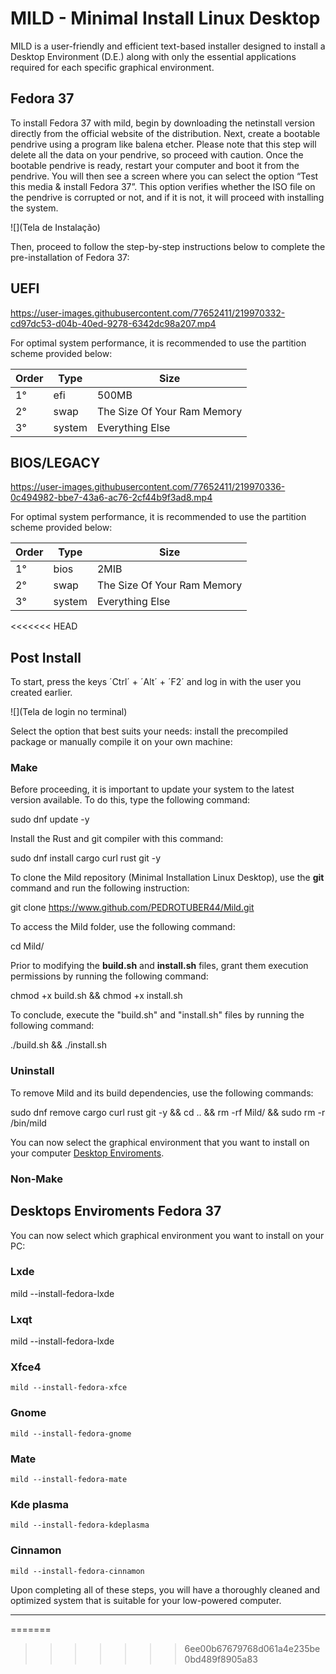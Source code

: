 # MILD - Minimal Install Linux Desktop

MILD is a user-friendly and efficient text-based installer designed to install a Desktop Environment (D.E.) along with only the essential applications required for each specific graphical environment.

## Fedora 37
To install Fedora 37 with mild, begin by downloading the netinstall version directly from the official website of the distribution. Next, create a bootable pendrive using a program like balena etcher. Please note that this step will delete all the data on your pendrive, so proceed with caution. Once the bootable pendrive is ready, restart your computer and boot it from the pendrive. You will then see a screen where you can select the option “Test this media & install Fedora 37”. This option verifies whether the ISO file on the pendrive is corrupted or not, and if it is not, it will proceed with installing the system.

![](Tela de Instalação)

Then, proceed to follow the step-by-step instructions below to complete the pre-installation of Fedora 37:

## UEFI

https://user-images.githubusercontent.com/77652411/219970332-cd97dc53-d04b-40ed-9278-6342dc98a207.mp4

For optimal system performance, it is recommended to use the partition scheme provided below:

Order |  Type  | Size
------|--------|--------
  1°  |  efi   | 500MB  
  2°  |  swap  | The Size Of Your Ram Memory  
  3°  | system | Everything Else


## BIOS/LEGACY

https://user-images.githubusercontent.com/77652411/219970336-0c494982-bbe7-43a6-ac76-2cf44b9f3ad8.mp4

For optimal system performance, it is recommended to use the partition scheme provided below:

Order |  Type  | Size
------|--------|------  
  1°  |  bios  | 2MIB
  2°  |  swap  | The Size Of Your Ram Memory   
  3°  | system | Everything Else
<<<<<<< HEAD


## Post Install

To start, press the keys ´Ctrl´ + ´Alt´ + ´F2´ and log in with the user you created earlier.

![](Tela de login no terminal)

Select the option that best suits your needs: install the precompiled package or manually compile it on your own machine:

### Make

Before proceeding, it is important to update your system to the latest version available. To do this, type the following command:

  sudo dnf update -y

Install the Rust and git compiler with this command:

  sudo dnf install cargo curl rust git -y

To clone the Mild repository (Minimal Installation Linux Desktop), use the **git** command and run the following instruction:

  git clone https://www.github.com/PEDROTUBER44/Mild.git

To access the Mild folder, use the following command:

  cd Mild/

Prior to modifying the **build.sh** and **install.sh** files, grant them execution permissions by running the following command:

  chmod +x build.sh && chmod +x install.sh

To conclude, execute the "build.sh" and "install.sh" files by running the following command:

  ./build.sh && ./install.sh

### Uninstall

To remove Mild and its build dependencies, use the following commands:

  sudo dnf remove cargo curl rust git -y && cd .. && rm -rf Mild/ && sudo rm -r /bin/mild

You can now select the graphical environment that you want to install on your computer [Desktop Enviroments](#desktops-enviroments-fedora-37).


### Non-Make


## Desktops Enviroments Fedora 37

You can now select which graphical environment you want to install on your PC:

### Lxde

  mild --install-fedora-lxde

<!-- image -->

### Lxqt

  mild --install-fedora-lxde

<!-- image -->

### Xfce4

	mild --install-fedora-xfce

<!-- image -->

### Gnome

	mild --install-fedora-gnome

<!-- image -->

### Mate

	mild --install-fedora-mate

<!-- image -->

### Kde plasma

	mild --install-fedora-kdeplasma

<!-- image -->

### Cinnamon

	mild --install-fedora-cinnamon

<!-- image -->

Upon completing all of these steps, you will have a thoroughly cleaned and optimized system that is suitable for your low-powered computer.

****
=======
>>>>>>> 6ee00b67679768d061a4e235be0bd489f8905a83
